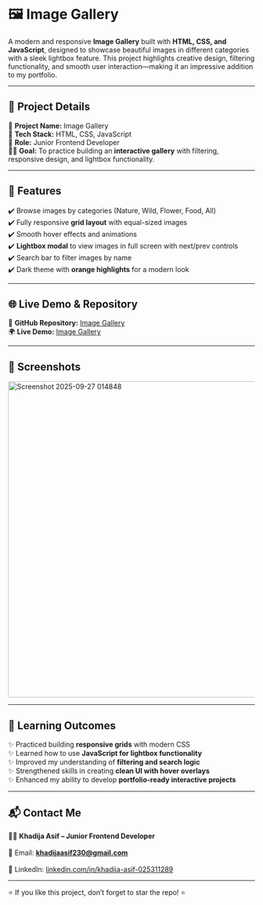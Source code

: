# 🖼️ Image Gallery  
A modern and responsive **Image Gallery** built with **HTML, CSS, and JavaScript**, designed to showcase beautiful images in different categories with a sleek lightbox feature. This project highlights creative design, filtering functionality, and smooth user interaction—making it an impressive addition to my portfolio.  

---

## 📌 Project Details  
🎯 **Project Name:** Image Gallery  
🚀 **Tech Stack:** HTML, CSS, JavaScript  
🔗 **Role:** Junior Frontend Developer  
👩‍💻 **Goal:** To practice building an **interactive gallery** with filtering, responsive design, and lightbox functionality.  

---

## 🚀 Features  
✔️ Browse images by categories (Nature, Wild, Flower, Food, All)  
✔️ Fully responsive **grid layout** with equal-sized images  
✔️ Smooth hover effects and animations  
✔️ **Lightbox modal** to view images in full screen with next/prev controls  
✔️ Search bar to filter images by name  
✔️ Dark theme with **orange highlights** for a modern look  

---

## 🌐 Live Demo & Repository  
🔗 **GitHub Repository:** [Image Gallery](https://github.com/Khadijaasif2300/CodeAlpha_ImageGallery)  
🌍 **Live Demo:** [Image Gallery](https://khadijaasif2300.github.io/CodeAlpha_ImageGallery/) 

---

## 📸 Screenshots  
<img width="1352" height="645" alt="Screenshot 2025-09-27 014848" src="https://github.com/user-attachments/assets/42c3b775-e533-4b07-be70-fc15e08e35ac" />


---

## 📖 Learning Outcomes  
✨ Practiced building **responsive grids** with modern CSS  
✨ Learned how to use **JavaScript for lightbox functionality**  
✨ Improved my understanding of **filtering and search logic**  
✨ Strengthened skills in creating **clean UI with hover overlays**  
✨ Enhanced my ability to develop **portfolio-ready interactive projects**  

---

## 📬 Contact Me  
👩‍💻 **Khadija Asif – Junior Frontend Developer**  
<br>
📧 Email: **khadijaasif230@gmail.com**  
<br>
💼 LinkedIn: [linkedin.com/in/khadija-asif-025311289](https://linkedin.com/in/khadija-asif-025311289)  

---

⭐ If you like this project, don’t forget to star the repo! ⭐
